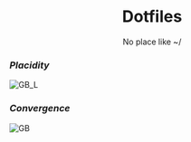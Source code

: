<p align = "center"><h1 align="center">Dotfiles</h1></p>
<p align = "center">No place like ~/</p>

### <i>Placidity</i>
![GB_L](https://github.com/MujtabaAsim/dots/assets/62666332/69129426-2c09-41fe-aa28-7c81f2aeaefd)

### <i>Convergence</i>
![GB](https://github.com/MujtabaAsim/dots/assets/62666332/6dfe8804-636a-4eb1-91b5-8ac0894d0305)
